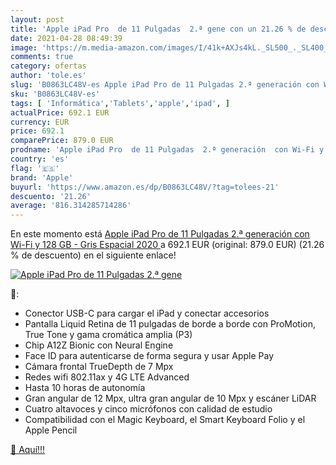 ```yaml
---
layout: post
title: 'Apple iPad Pro  de 11 Pulgadas  2.ª gene con un 21.26 % de descuento'
date: 2021-04-28 08:49:39
image: 'https://m.media-amazon.com/images/I/41k+AXJs4kL._SL500_._SL400_.jpg'
comments: true
category: ofertas
author: 'tole.es'
slug: 'B0863LC48V-es Apple iPad Pro de 11 Pulgadas 2.ª generación con Wi-Fi y...'
sku: 'B0863LC48V-es'
tags: [ 'Informática','Tablets','apple','ipad', ]
actualPrice: 692.1 EUR
currency: EUR
price: 692.1
comparePrice: 879.0 EUR
prodname: 'Apple iPad Pro  de 11 Pulgadas  2.ª generación  con Wi-Fi y 128 GB  - Gris Espacial  2020 '
country: 'es'
flag: '🇪🇸'
brand: 'Apple'
buyurl: 'https://www.amazon.es/dp/B0863LC48V/?tag=tolees-21'
descuento: '21.26'
average: '816.314285714286'
---
```


En este momento está [Apple iPad Pro  de 11 Pulgadas  2.ª generación  con Wi-Fi y 128 GB  - Gris Espacial  2020 ](https://www.amazon.es/dp/B0863LC48V/?tag=tolees-21) a 692.1 EUR (original: 879.0 EUR) (21.26 %  de descuento) en el siguiente enlace!

[![Apple iPad Pro  de 11 Pulgadas  2.ª gene](https://m.media-amazon.com/images/I/41k+AXJs4kL._SL500_._SL400_.jpg)](https://www.amazon.es/dp/B0863LC48V/?tag=tolees-21)

🔎:

- Conector USB-C para cargar el iPad y conectar accesorios
- Pantalla Liquid Retina de 11 pulgadas de borde a borde con ProMotion, True Tone y gama cromática amplia (P3)
- Chip A12Z Bionic con Neural Engine
- Face ID para autenticarse de forma segura y usar Apple Pay
- Cámara frontal TrueDepth de 7 Mpx
- Redes wifi 802.11ax y 4G LTE Advanced
- Hasta 10 horas de autonomía
- Gran angular de 12 Mpx, ultra gran angular de 10 Mpx y escáner LiDAR
- Cuatro altavoces y cinco micrófonos con calidad de estudio
- Compatibilidad con el Magic Keyboard, el Smart Keyboard Folio y el Apple Pencil

[🛒 Aquí!!!](https://www.amazon.es/dp/B0863LC48V/?tag=tolees-21)
